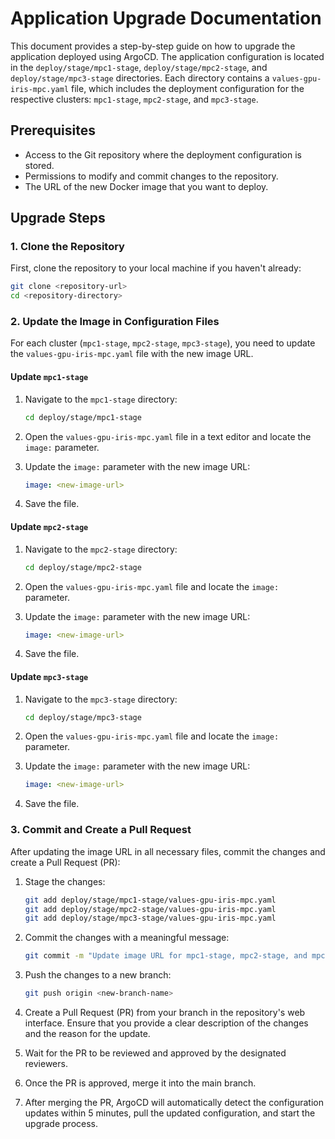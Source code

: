 # Application Upgrade Documentation

This document provides a step-by-step guide on how to upgrade the application deployed using ArgoCD. The application configuration is located in the `deploy/stage/mpc1-stage`, `deploy/stage/mpc2-stage`, and `deploy/stage/mpc3-stage` directories. Each directory contains a `values-gpu-iris-mpc.yaml` file, which includes the deployment configuration for the respective clusters: `mpc1-stage`, `mpc2-stage`, and `mpc3-stage`.

## Prerequisites

-  Access to the Git repository where the deployment configuration is stored.
-  Permissions to modify and commit changes to the repository.
-  The URL of the new Docker image that you want to deploy.

## Upgrade Steps

### 1. Clone the Repository

First, clone the repository to your local machine if you haven't already:

```sh
git clone <repository-url>
cd <repository-directory>
```
### 2. Update the Image in Configuration Files

For each cluster (`mpc1-stage`, `mpc2-stage`, `mpc3-stage`), you need to update the `values-gpu-iris-mpc.yaml` file with the new image URL.

#### Update `mpc1-stage`

1. Navigate to the `mpc1-stage` directory:

    ```sh
    cd deploy/stage/mpc1-stage
    ```

2. Open the `values-gpu-iris-mpc.yaml` file in a text editor and locate the `image:` parameter.

3. Update the `image:` parameter with the new image URL:

    ```yaml
    image: <new-image-url>
    ```

4. Save the file.

#### Update `mpc2-stage`

1. Navigate to the `mpc2-stage` directory:

    ```sh
    cd deploy/stage/mpc2-stage
    ```

2. Open the `values-gpu-iris-mpc.yaml` file and locate the `image:` parameter.

3. Update the `image:` parameter with the new image URL:

    ```yaml
    image: <new-image-url>
    ```

4. Save the file.

#### Update `mpc3-stage`

1. Navigate to the `mpc3-stage` directory:

    ```sh
    cd deploy/stage/mpc3-stage
    ```

2. Open the `values-gpu-iris-mpc.yaml` file and locate the `image:` parameter.

3. Update the `image:` parameter with the new image URL:

    ```yaml
    image: <new-image-url>
    ```

4. Save the file.

### 3. Commit and Create a Pull Request

After updating the image URL in all necessary files, commit the changes and create a Pull Request (PR):

1. Stage the changes:

    ```sh
    git add deploy/stage/mpc1-stage/values-gpu-iris-mpc.yaml
    git add deploy/stage/mpc2-stage/values-gpu-iris-mpc.yaml
    git add deploy/stage/mpc3-stage/values-gpu-iris-mpc.yaml
    ```

2. Commit the changes with a meaningful message:

    ```sh
    git commit -m "Update image URL for mpc1-stage, mpc2-stage, and mpc3-stage"
    ```

3. Push the changes to a new branch:

    ```sh
    git push origin <new-branch-name>
    ```

4. Create a Pull Request (PR) from your branch in the repository's web interface. Ensure that you provide a clear description of the changes and the reason for the update.

5. Wait for the PR to be reviewed and approved by the designated reviewers.

6. Once the PR is approved, merge it into the main branch.

7. After merging the PR, ArgoCD will automatically detect the configuration updates within 5 minutes, pull the updated configuration, and start the upgrade process. 

